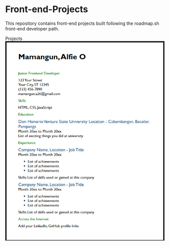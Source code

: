 # Front-end-Projects
This repository contains front-end projects built following the roadmap.sh front-end developer path.

Projects
![Single Page CV Picture](https://github.com/dokie-O/Front-end-Projects/blob/2adc25449a0bea58384e7494b0deb4e4e8c72fb2/assets/Single-page-CV.png)

